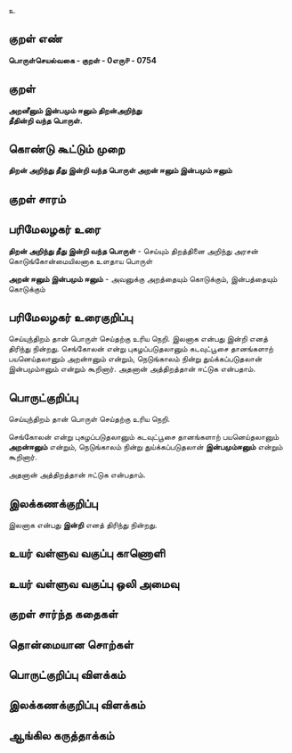உ

## குறள் எண் 

**பொருள்செயல்வகை - குறள் - 0எரு௪ - 0754** 

## குறள் 

**அறனீனும் இன்பமும் ஈனும் திறன்அறிந்து  
தீதின்றி வந்த பொருள்.**

## கொண்டு கூட்டும் முறை

**திறன் அறிந்து தீது இன்றி வந்த பொருள் அறன் ஈனும் இன்பமும் ஈனும்**

## குறள் சாரம் 


## பரிமேலழகர் உரை

**திறன் அறிந்து தீது இன்றி வந்த பொருள்** - செய்யும் திறத்தினை அறிந்து அரசன் கொடுங்கோன்மையிலனாக உளதாய பொருள்  

**அறன் ஈனும் இன்பமும் ஈனும்** - அவனுக்கு அறத்தையும் கொடுக்கும், இன்பத்தையும் கொடுக்கும் 

## பரிமேலழகர் உரைகுறிப்பு   

செய்யுந்திறம் தான் பொருள் செய்தற்கு உரிய நெறி. இலனாக என்பது இன்றி எனத் திரிந்து நின்றது. செங்கோலன் என்று புகழப்படுதலானும் கடவுட்பூசை தானங்களாற் பயனெய்தலானும் அறன்ஈனும் என்றும், நெடுங்காலம் நின்று துய்க்கப்படுதலான் இன்பமும்ஈனும் என்றும் கூறினார். அதனான் அத்திறத்தான் ஈட்டுக என்பதாம்.

## பொருட்குறிப்பு 

செய்யுந்திறம் தான் பொருள் செய்தற்கு உரிய நெறி.  

செங்கோலன் என்று புகழப்படுதலானும் கடவுட்பூசை தானங்களாற் பயனெய்தலானும் **அறன்ஈனும்** என்றும், நெடுங்காலம் நின்று துய்க்கப்படுதலான் **இன்பமும்ஈனும்** என்றும் கூறினார். 

அதனான் அத்திறத்தான் ஈட்டுக என்பதாம்.

## இலக்கணக்குறிப்பு  

இலனாக என்பது **இன்றி** எனத் திரிந்து நின்றது.

## உயர் வள்ளுவ வகுப்பு காணொளி


## உயர் வள்ளுவ வகுப்பு ஒலி அமைவு 

 
## குறள் சார்ந்த கதைகள் 


## தொன்மையான சொற்கள்


## பொருட்குறிப்பு விளக்கம்


## இலக்கணக்குறிப்பு விளக்கம்


## ஆங்கில கருத்தாக்கம் 


